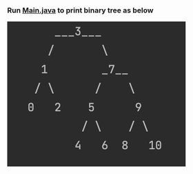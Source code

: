 ### Run [Main.java](./src/Main.java) to print binary tree as below
![binary tree](./binary-tree.png)

